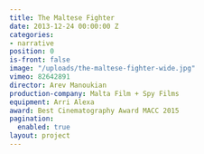 ```yaml
---
title: The Maltese Fighter
date: 2013-12-24 00:00:00 Z
categories:
- narrative
position: 0
is-front: false
image: "/uploads/the-maltese-fighter-wide.jpg"
vimeo: 82642891
director: Arev Manoukian
production-company: Malta Film + Spy Films
equipment: Arri Alexa
award: Best Cinematography Award MACC 2015
pagination:
  enabled: true
layout: project
---
```



